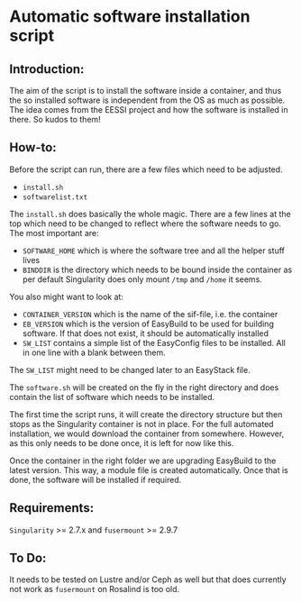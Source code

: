 # Automatic software installation script



## Introduction:

The aim of the script is to install the software inside a container, and thus the so installed software is independent from the OS as much as possible. The idea comes from the EESSI project and how the software is installed in there. So kudos to them!

## How-to:

Before the script can run, there are a few files which need to be adjusted. 

- `install.sh`
- `softwarelist.txt`

The `install.sh` does basically the whole magic. There are a few lines at the top which need to be changed to reflect where the software needs to go. The most important are:

- `SOFTWARE_HOME` which is where the software tree and all the helper stuff lives
- `BINDDIR` is the directory which needs to be bound inside the container as per default Singularity does only mount `/tmp` and `/home` it seems.

You also might want to look at:
- `CONTAINER_VERSION` which is the name of the sif-file, i.e. the container
- `EB_VERSION` which is the version of EasyBuild to be used for building software. If that does not exist, it should be automatically installed
- `SW_LIST` contains a simple list of the EasyConfig files to be installed. All in one line with a blank between them. 

The `SW_LIST` might need to be changed later to an EasyStack file. 

The `software.sh` will be created on the fly in the right directory and  does contain the list of software which needs to be installed. 

The first time the script runs, it will create the directory structure but then stops as the Singularity container is not in place. For the full automated installation, we would download the container from somewhere. However, as this only needs to be done once, it is left for now like this.

Once the container in the right folder we are upgrading EasyBuild to the latest version. This way, a module file is created automatically. Once that is done, the software will be installed if required.  

## Requirements:

`Singularity` >= 2.7.x and `fusermount` >= 2.9.7


## To Do:

It needs to be tested on Lustre and/or Ceph as well but that does currently not work as `fusermount` on Rosalind is too old.

